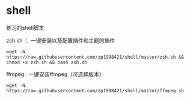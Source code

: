# shell
练习的shell脚本

zsh.sh ： 一键安装以及配置插件和主题的插件

`wget -N https://raw.githubusercontent.com/zp1998421/shell/master/zsh.sh && chmod +x zsh.sh && bash zsh.sh`

ffmpeg : 一键安装ffmpeg（可选择版本）

`wget -N https://raw.githubusercontent.com/zp1998421/shell/master/ffmpeg.sh`
